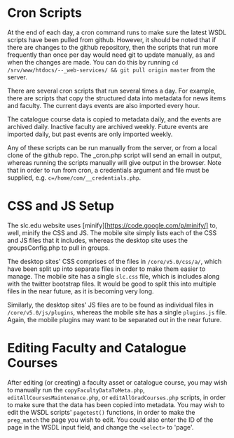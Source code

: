 # Cron Scripts

At the end of each day, a cron command runs to make sure the latest WSDL scripts have been pulled from github.
However, it should be noted that if there are changes to the github repository, then the scripts that run more frequently than once per day would need git to update manually, as and when the changes are made.
You can do this by running `cd /srv/www/htdocs/--_web-services/ && git pull origin master` from the server.

There are several cron scripts that run several times a day. For example, there are scripts that copy the structured data into metadata for news items and faculty.
The current days events are also imported every hour.

The catalogue course data is copied to metadata daily, and the events are archived daily.
Inactive faculty are archived weekly.
Future events are imported daily, but past events are only imported weekly.

Any of these scripts can be run manually from the server, or from a local clone of the github repo.
The _cron.php script will send an email in output, whereas running the scripts manually will give output in the browser.
Note that in order to run from cron, a credentials argument and file must be supplied, e.g. `c=/home/com/__credentials.php`.

# CSS and JS Setup
The slc.edu website uses [minify][https://code.google.com/p/minify/] to, well, minify the CSS and JS.
The mobile site simply lists each of the CSS and JS files that it includes, whereas the desktop site uses the groupsConfig.php to pull in groups.

The desktop sites' CSS comprises of the files in `/core/v5.0/css/a/`, which have been split up into separate files in order to make them easier to manage.
The mobile site has a single `slc.css` file, which is includes along with the twitter bootstrap files.
It would be good to split this into multiple files in the near future, as it is becoming very long.

Similarly, the desktop sites' JS files are to be found as individual files in `/core/v5.0/js/plugins`, whereas the mobile site has a single `plugins.js` file.
Again, the mobile plugins may want to be separated out in the near future.

# Editing Faculty and Catalogue Courses

After editing (or creating) a faculty asset or catalogue course, you may wish to manually run the `copyFacultyDataToMeta.php`, `editAllCoursesMaintenance.php`, or `editAllGradCourses.php` scripts, in order to make sure that the data has been copied into metadata.
You may wish to edit the WSDL scripts' `pagetest()` functions, in order to make the `preg_match` the page you wish to edit.
You could also enter the ID of the page in the WSDL input field, and change the `<select>` to 'page'.
